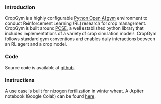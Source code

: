### Introduction
CropGym is a highly configurable [Python Open AI gym](https://gym.openai.com/) environment to conduct Reinforcement Learning (RL) research for crop management. CropGym is built around [PCSE](https://pcse.readthedocs.io/en/stable/), a well established python library that includes implementations of a variety of crop simulation models. CropGym follows standard gym conventions and enables daily interactions between an RL agent and a crop model.

### Code 
Source code is available at [github](https://github.com/BigDataWUR/PCSE-Gym).

### Instructions
A use case is built for nitrogen fertilization in winter wheat. A Jupiter notebook (Google Colab) can be found [here](https://github.com/BigDataWUR/PCSE-Gym/blob/master/notebooks/nitrogen-winterwheat/results_paper.ipynb).